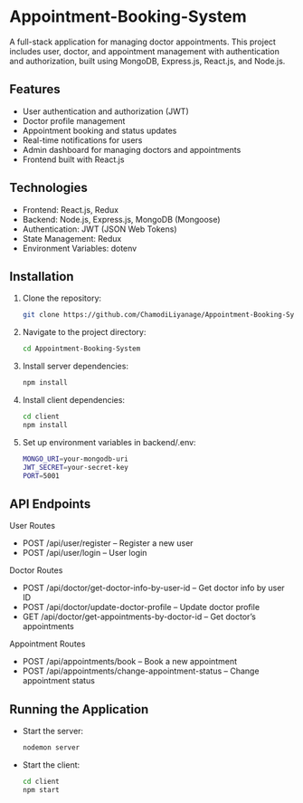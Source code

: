 # Appointment-Booking-System

A full-stack application for managing doctor appointments. This project includes user, doctor, and appointment management with authentication and authorization, built using MongoDB, Express.js, React.js, and Node.js.

## Features

  - User authentication and authorization (JWT)
  - Doctor profile management
  - Appointment booking and status updates
  - Real-time notifications for users
  - Admin dashboard for managing doctors and appointments
  - Frontend built with React.js

## Technologies

  - Frontend: React.js, Redux
  - Backend: Node.js, Express.js, MongoDB (Mongoose)
  - Authentication: JWT (JSON Web Tokens)
  - State Management: Redux
  - Environment Variables: dotenv

## Installation

1. Clone the repository:

    ```bash
    git clone https://github.com/ChamodiLiyanage/Appointment-Booking-System.git
    ```
2. Navigate to the project directory:

    ```bash
    cd Appointment-Booking-System
    ```
3. Install server dependencies:

    ```bash
    npm install
    ```
4. Install client dependencies:

    ```bash
    cd client
    npm install
    ```

5. Set up environment variables in backend/.env:
   
    ```bash
    MONGO_URI=your-mongodb-uri
    JWT_SECRET=your-secret-key
    PORT=5001
    ```

## API Endpoints
User Routes

  - POST /api/user/register – Register a new user
  - POST /api/user/login – User login

Doctor Routes

  - POST /api/doctor/get-doctor-info-by-user-id – Get doctor info by user ID
  - POST /api/doctor/update-doctor-profile – Update doctor profile
  - GET /api/doctor/get-appointments-by-doctor-id – Get doctor’s appointments

Appointment Routes

  - POST /api/appointments/book – Book a new appointment
  - POST /api/appointments/change-appointment-status – Change appointment status

## Running the Application

  - Start the server:

    ```bash
    nodemon server
    ```
  - Start the client:

    ```bash
    cd client
    npm start
    ```

 
